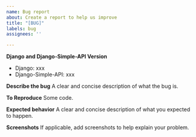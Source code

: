 ```yaml
---
name: Bug report
about: Create a report to help us improve
title: "[BUG]"
labels: bug
assignees: ''

---
```


**Django and Django-Simple-API Version**
- Django: xxx
- Django-Simple-API: xxx

**Describe the bug**
A clear and concise description of what the bug is.

**To Reproduce**
Some code.

**Expected behavior**
A clear and concise description of what you expected to happen.

**Screenshots**
If applicable, add screenshots to help explain your problem.
